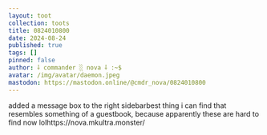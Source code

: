 ```yaml
---
layout: toot
collection: toots
title: 0824010800
date: 2024-08-24
published: true
tags: []
pinned: false
author: ⸸ commander ░ nova ⸸ :~$
avatar: /img/avatar/daemon.jpeg
mastodon: https://mastodon.online/@cmdr_nova/0824010800
---
```


added a message box to the right sidebarbest thing i can find that resembles something of a guestbook, because apparently these are hard to find now lolhttps://nova.mkultra.monster/
